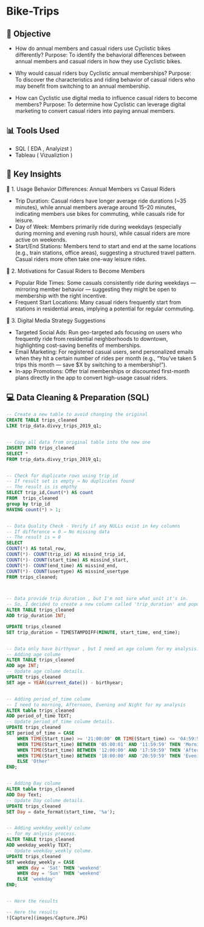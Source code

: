 # Bike-Trips

## 🎯 Objective
- How do annual members and casual riders use Cyclistic bikes differently?
Purpose:
To identify the behavioral differences between annual members and casual riders in how they use Cyclistic bikes.

- Why would casual riders buy Cyclistic annual memberships?
Purpose:
To discover the characteristics and riding behavior of casual riders who may benefit from switching to an annual membership.


- How can Cyclistic use digital media to influence casual riders to become members?
Purpose:
To determine how Cyclistic can leverage digital marketing to convert casual riders into paying annual members.


## 📊 Tools Used
- SQL ( EDA , Analyizst )
- Tableau ( Vizualiztion )

## 🧠 Key Insights
📌 1. Usage Behavior Differences: Annual Members vs Casual Riders
- Trip Duration: Casual riders have longer average ride durations (~35 minutes), while annual members average around 15–20 minutes, indicating members use bikes for commuting, while casuals ride for leisure.
- Day of Week: Members primarily ride during weekdays (especially during morning and evening rush hours), while casual riders are more active on weekends.
- Start/End Stations: Members tend to start and end at the same locations (e.g., train stations, office areas), suggesting a structured travel pattern. Casual riders more often take one-way leisure rides.

📌 2. Motivations for Casual Riders to Become Members
- Popular Ride Times: Some casuals consistently ride during weekdays — mirroring member behavior — suggesting they might be open to membership with the right incentive.
- Frequent Start Locations: Many casual riders frequently start from stations in residential areas, implying a potential for regular commuting.

📌 3. Digital Media Strategy Suggestions
- Targeted Social Ads: Run geo-targeted ads focusing on users who frequently ride from residential neighborhoods to downtown, highlighting cost-saving benefits of memberships.
- Email Marketing: For registered casual users, send personalized emails when they hit a certain number of rides per month (e.g., “You’ve taken 5 trips this month — save $X by switching to a membership!”).
- In-app Promotions: Offer trial memberships or discounted first-month plans directly in the app to convert high-usage casual riders.



## 💻 Data Cleaning & Preparation (SQL)

```sql
-- Create a new table to avoid changing the original
CREATE TABLE trips_cleaned
LIKE trip_data.divvy_trips_2019_q1;


-- Copy all data from original table into the new one
INSERT INTO trips_cleaned
SELECT *
FROM trip_data.divvy_trips_2019_q1;


-- Check for duplicate rows using trip_id
-- If result set is empty → No duplicates found
-- The result is is empthy 
SELECT trip_id,Count(*) AS count
FROM  trips_cleaned
group by trip_id
HAVING count(*) > 1;


-- Data Quality Check - Verify if any NULLs exist in key columns
-- If difference = 0 → No missing data
-- The result is = 0 
SELECT 
COUNT(*) AS total_row,
COUNT(*)- COUNT(trip_id) AS missind_trip_id,
COUNT(*)- COUNT(start_time) AS missind_start,
COUNT(*)- COUNT(end_time) AS missind_end,
COUNT(*)- COUNT(usertype) AS missind_usertype
FROM trips_cleaned;



-- Data provide trip duration , but I'm not sure what unit it's in.
-- So, I decided to create a new column called 'trip_duration' and populate it using TIMESTAMPDIFF
ALTER TABLE trips_cleaned
ADD trip_duration INT;

UPDATE trips_cleaned
SET trip_duration = TIMESTAMPDIFF(MINUTE, start_time, end_time);


-- Data only have birthyear , but I need an age column for my analysis.
-- Adding age colume
ALTER TABLE trips_cleaned
ADD age INT;
-- Update age colume details.
UPDATE trips_cleaned
SET age = YEAR(current_date()) - birthyear;


-- Adding period_of_time colume
-- I need to morning, Afternoon, Evening and Night for my analysis
ALTER table trips_cleaned
ADD period_of_time TEXT;
-- Update period_of_time colume details.
UPDATE trips_cleaned
SET period_of_time = CASE
    WHEN TIME(Start_time) >= '21:00:00' OR TIME(Start_time) <= '04:59:59' THEN 'Night'  -- between and cannot use between day, use OR instead!!
    WHEN TIME(Start_time) BETWEEN '05:00:01' AND '11:59:59' THEN 'Morning'
    WHEN TIME(Start_time) BETWEEN '12:00:00' AND '17:59:59' THEN 'Afternoon'
    WHEN TIME(Start_time) BETWEEN '18:00:00' AND '20:59:59' THEN 'Evening'
    ELSE 'Other'
END;


-- Adding Day colume
ALTER table trips_cleaned
ADD Day Text;
-- Update Day colume details.
UPDATE trips_cleaned
SET Day = date_format(start_time, '%a');


-- Adding weekday_weekly colume
-- for my anlysis process.
ALTER TABLE trips_cleaned
ADD weekday_weekly TEXT;
-- Update weekday_weekly colume.
UPDATE trips_cleaned
SET weekday_weekly = CASE
	WHEN day = 'Sat' THEN 'weekend'
	WHEN day = 'Sun' THEN 'weekend'
	ELSE 'weekday'
END;


-- Here the results

-- Here the results
![Capture](images/Capture.JPG)







